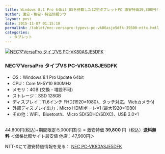 ```yaml
---
title: Windows 8.1 Pro 64bit OSを搭載した12型タブレットPC 激安特価39,800円！送料無料！
author: 激安・格安・特価情報ツウ
layout: post
date: 2015-11-07 01:15:10
permalink: /tablet/nec-versapro-typevs-pc-vk80asje5dfk-39800-nttx.hmtl
categories:
  - タブレット
---
```

<div class="img-bg2 img_L">
  <a href="http://px.a8.net/svt/ejp?a8mat=ZYP6S+8IMA3E+S1Q+BWGDT&#038;a8ejpredirect=http://nttxstore.jp/_II_C-14885849" target="_blank"><img border="0" alt="NEC▽VersaPro タイプVS PC-VK80ASJE5DFK" src="http://image.nttxstore.jp/l2_images/C/C-/C-14885849.jpg" data-recalc-dims="1" /></a>
</div>

### NEC▽VersaPro タイプVS PC-VK80ASJE5DFK
<!--more-->

* OS：Windows 8.1 Pro Update 64bit
* CPU：Core M-5Y10 800MHz
* メモリ：4GB (交換・増設不可)
* ストレージ：SSD 128GB
* ディスプレイ：11.6インチ FHD(1920×1080)、タッチ対応、Webカメラ付
* 外部ディスプレイ出力：Micro HDMIポート×1 (最大1920×1080)
* その他：WiFi、Bluetooth、Micro SD(SDHC/SDXC)、USB 3.0×1

<br clear="all" />44,800円(税込)+期間限定:5,000円割引 = 激安特価 <span class="tokka-price"><strong>39,800</strong></span> 円（税込）**送料無料**
＜価格比較サイト最安値 他店：47,900円＞

NTT-Xにて激安特価情報を見る： <a href="http://px.a8.net/svt/ejp?a8mat=ZYP6S+8IMA3E+S1Q+BWGDT&#038;a8ejpredirect=http://nttxstore.jp/_II_C-14885849" target="_blank"><span class="fs150p">NEC PC-VK80ASJE5DFK</span></a>